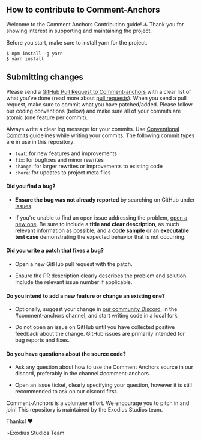 ## How to contribute to Comment-Anchors
Welcome to the Comment Anchors Contribution guide! ⚓
Thank you for showing interest in supporting and maintaining the project.

Before you start, make sure to install yarn for the project.

```
$ npm install -g yarn
$ yarn install
```

## Submitting changes

Please send a [GitHub Pull Request to Comment-anchors](https://github.com/ExodiusStudios/vscode-comment-anchors/pull/new/master) with a clear list of what you've done (read more about [pull requests](http://help.github.com/pull-requests/)). When you send a pull request, make sure to commit what you have patched/added. Please follow our coding conventions (below) and make sure all of your commits are atomic (one feature per commit). 

Always write a clear log message for your commits. Use [Conventional Commits](https://www.conventionalcommits.org/en/v1.0.0/) guidelines while writing your commits. The following commit types are in use in this repository:

- `feat`: for new features and improvements
- `fix`: for bugfixes and minor rewrites
- `change`: for larger rewrites or improvements to existing code
- `chore`: for updates to project meta files

#### **Did you find a bug?**

* **Ensure the bug was not already reported** by searching on GitHub under [Issues](https://github.com/ExodiusStudios/vscode-comment-anchors/issues).

* If you're unable to find an open issue addressing the problem, [open a new one](https://github.com/ExodiusStudios/vscode-comment-anchors/issues/new). Be sure to include a **title and clear description**, as much relevant information as possible, and a **code sample** or an **executable test case** demonstrating the expected behavior that is not occurring.


#### **Did you write a patch that fixes a bug?**

* Open a new GitHub pull request with the patch.

* Ensure the PR description clearly describes the problem and solution. Include the relevant issue number if applicable.

#### **Do you intend to add a new feature or change an existing one?**

* Optionally, suggest your change in [our community Discord](https://discord.gg/jCDCU2W), in the #comment-anchors channel, and start writing code in a local fork.

* Do not open an issue on GitHub until you have collected positive feedback about the change. GitHub issues are primarily intended for bug reports and fixes.

#### **Do you have questions about the source code?**

* Ask any question about how to use the Comment Anchors source in our discord, preferably in the channel #comment-anchors.

* Open an issue ticket, clearly specifying your question, however it is still recommended to ask on our discord first.

Comment-Anchors is a volunteer effort. We encourage you to pitch in and join!
This repository is maintained by the Exodius Studios team.

Thanks! :heart:

~Exodius Studios Team
